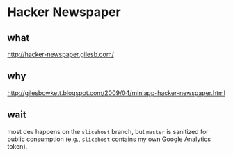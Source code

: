 Hacker Newspaper
================

what
----

http://hacker-newspaper.gilesb.com/

why
---

http://gilesbowkett.blogspot.com/2009/04/miniapp-hacker-newspaper.html

wait
----

most dev happens on the `slicehost` branch, but `master` is sanitized for public consumption (e.g., `slicehost` contains my own Google Analytics token).


